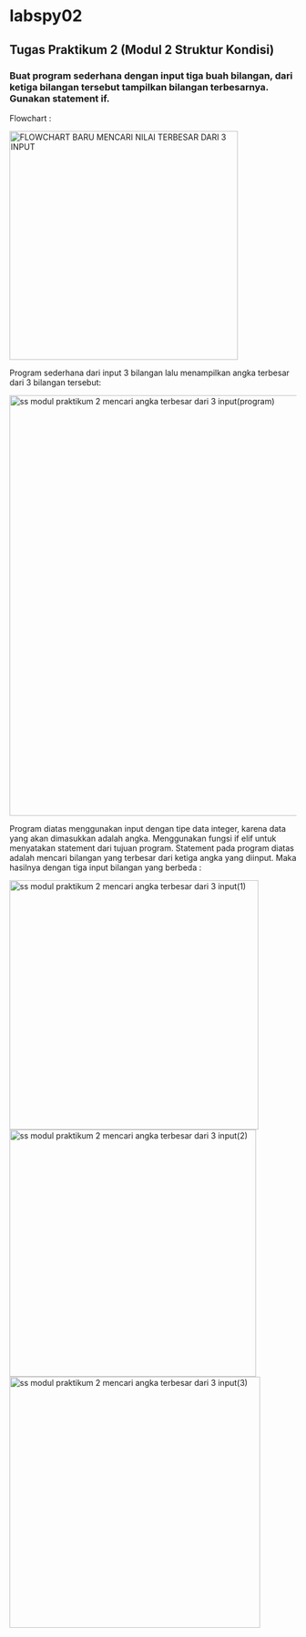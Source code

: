 # labspy02
## Tugas Praktikum 2 (Modul 2 Struktur Kondisi)
### Buat program sederhana dengan input tiga buah bilangan, dari ketiga bilangan tersebut tampilkan bilangan terbesarnya. Gunakan statement if.
Flowchart : 

<img width="401" alt="FLOWCHART BARU MENCARI NILAI TERBESAR DARI 3 INPUT" src="https://user-images.githubusercontent.com/116411792/202906927-a5eb914c-1ce2-41cd-bd7d-f56468c31966.png">

Program sederhana dari input 3 bilangan lalu menampilkan angka terbesar dari 3 bilangan tersebut: 

<img width="737" alt="ss modul praktikum 2 mencari angka terbesar dari 3 input(program)" src="https://user-images.githubusercontent.com/116411792/202913712-a67b4c63-71a0-436e-b10f-2396248fcaaf.png">

Program diatas menggunakan input dengan tipe data integer, karena data yang akan dimasukkan adalah angka.
Menggunakan fungsi if elif untuk menyatakan statement dari tujuan program. Statement pada program diatas adalah mencari bilangan yang terbesar dari ketiga angka yang diinput. 
Maka hasilnya dengan tiga input bilangan yang berbeda : 

<img width="437" alt="ss modul praktikum 2 mencari angka terbesar dari 3 input(1)" src="https://user-images.githubusercontent.com/116411792/202914708-7932f60e-809c-4ce2-bd7e-f7b83ffd6f27.png">
<img width="433" alt="ss modul praktikum 2 mencari angka terbesar dari 3 input(2)" src="https://user-images.githubusercontent.com/116411792/202914719-6076fbbb-1cec-4db1-a32c-761a33c8a797.png">
<img width="440" alt="ss modul praktikum 2 mencari angka terbesar dari 3 input(3)" src="https://user-images.githubusercontent.com/116411792/202914700-be090e22-cce8-4ffb-9a9f-8ffce21e647d.png">






